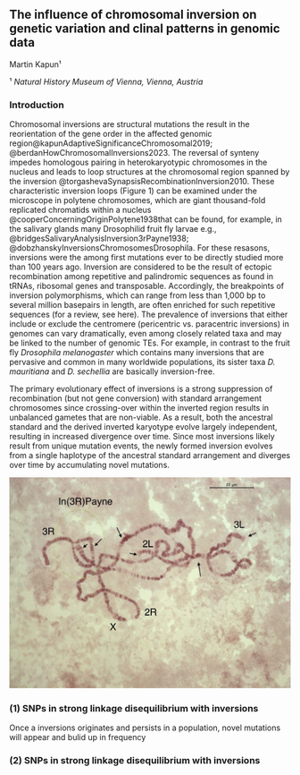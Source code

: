 ## The influence of chromosomal inversion on genetic variation and clinal patterns in genomic data

Martin Kapun¹

¹ *Natural History Museum of Vienna, Vienna, Austria*

### Introduction 

Chromosomal inversions are structural mutations the result in the reorientation of the gene order in the affected genomic region@kapunAdaptiveSignificanceChromosomal2019; @berdanHowChromosomalInversions2023. The reversal of synteny impedes homologous pairing in heterokaryotypic chromosomes in the nucleus and leads to loop structures at the chromosomal region spanned by the inversion @torgashevaSynapsisRecombinationInversion2010. These characteristic inversion loops (Figure 1) can be examined under the microscope in polytene chromosomes, which are giant thousand-fold replicated chromatids within a nucleus @cooperConcerningOriginPolytene1938that can be found, for example, in the salivary glands many Drosophilid fruit fly larvae e.g., @bridgesSalivaryAnalysisInversion3rPayne1938; @dobzhanskyInversionsChromosomesDrosophila. For these resasons, inversions were the among first mutations ever to be directly studied more than 100 years ago. Inversion are considered to be the result of ectopic recombination among repetitive and palindromic sequences as found in tRNAs, ribosomal genes and transposable. Accordingly, the breakpoints of inversion polymorphisms, which can range from less than 1,000 bp to several million basepairs in length, are often enriched for such repetitive sequences (for a review, see here). The prevalence of inversions that either include or exclude the centromere (pericentric vs. paracentric inversions) in genomes can vary dramatically, even among closely related taxa and may be linked to the number of genomic TEs. For example, in contrast to the fruit fly *Drosophila melanogaster* which contains many inversions that are pervasive and common in many worldwide populations, its sister taxa *D. mauritiana* and *D. sechellia* are basically inversion-free.

 The primary evolutionary effect of inversions is a strong suppression of recombination (but not gene conversion) with standard arrangement chromosomes since crossing-over within the inverted region results in unbalanced gametes that are non-viable. As a result, both the ancestral standard and the derived inverted karyotype evolve largely independent, resulting in increased divergence over time. Since most inversions likely result from unique mutation events, the newly formed inversion evolves from a single haplotype of the ancestral standard arrangement and diverges over time by accumulating novel mutations.  <MORE HERE>

![Figure 1](Images/In3RP.jpg)

### (1) SNPs in strong linkage disequilibrium with inversions

Once a inversions originates and persists in a population, novel mutations will appear and bulid up in frequency  

### (2) SNPs in strong linkage disequilibrium with inversions

